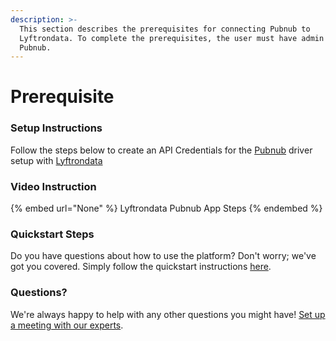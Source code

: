 ```yaml
---
description: >-
  This section describes the prerequisites for connecting Pubnub to
  Lyftrondata. To complete the prerequisites, the user must have admin access to
  Pubnub.
---
```


# Prerequisite

<mark style="color:blue;"></mark>

### Setup Instructions

Follow the steps below to create an API Credentials for the [Pubnub](None) driver setup with [Lyftrondata](https://www.lyftrondata.com)

### Video Instruction

{% embed url="None" %}
Lyftrondata Pubnub App Steps
{% endembed %}

### Quickstart Steps

Do you have questions about how to use the platform? Don't worry; we've got you covered. Simply follow the quickstart instructions [here](README.md).

### Questions? <a href="#questions" id="questions"></a>

We're always happy to help with any other questions you might have! [Set up a meeting with our experts](https://www.lyftrondata.com/book-a-meeting/).

